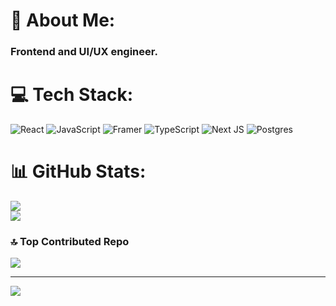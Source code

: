 # 💫 About Me:
### Frontend and UI/UX engineer. 


# 💻 Tech Stack:
![React](https://img.shields.io/badge/react-%2320232a.svg?style=for-the-badge&logo=react&logoColor=%2361DAFB) ![JavaScript](https://img.shields.io/badge/javascript-%23323330.svg?style=for-the-badge&logo=javascript&logoColor=%23F7DF1E) ![Framer](https://img.shields.io/badge/Framer-black?style=for-the-badge&logo=framer&logoColor=blue) ![TypeScript](https://img.shields.io/badge/typescript-%23007ACC.svg?style=for-the-badge&logo=typescript&logoColor=white) ![Next JS](https://img.shields.io/badge/Next-black?style=for-the-badge&logo=next.js&logoColor=white) ![Postgres](https://img.shields.io/badge/postgres-%23316192.svg?style=for-the-badge&logo=postgresql&logoColor=white)
# 📊 GitHub Stats:

![](https://nirzak-streak-stats.vercel.app/?user=sagarp96&theme=dracula&hide_border=false)<br/>
![](https://github-readme-stats.vercel.app/api/top-langs/?username=sagarp96&theme=dracula&hide_border=false&include_all_commits=false&count_private=false&layout=compact)

### 🔝 Top Contributed Repo
![](https://github-contributor-stats.vercel.app/api?username=sagarp96&limit=5&theme=dark&combine_all_yearly_contributions=true)

---
[![](https://visitcount.itsvg.in/api?id=sagarp96&icon=0&color=0)](https://visitcount.itsvg.in)

<!-- Proudly created with GPRM ( https://gprm.itsvg.in ) -->
